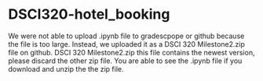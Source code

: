 # DSCI320-hotel_booking
We were not able to upload .ipynb file to gradescpope or github because the file is too large. Instead, we uploaded it as a DSCI 320 Milestone2.zip file on github. DSCI 320 Milestone2.zip this file contains the newest version, please discard the other zip file.
You are able to see the .ipynb file if you download and unzip the the zip file.
